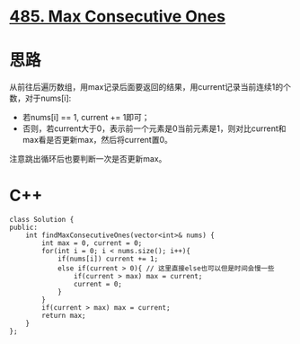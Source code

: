 # [485. Max Consecutive Ones](https://leetcode.com/problems/max-consecutive-ones/description/)
# 思路
从前往后遍历数组，用max记录后面要返回的结果，用current记录当前连续1的个数，对于nums[i]:  
* 若nums[i] == 1, current += 1即可；
* 否则，若current大于0，表示前一个元素是0当前元素是1，则对比current和max看是否更新max，然后将current置0。

注意跳出循环后也要判断一次是否更新max。

# C++
```
class Solution {
public:
    int findMaxConsecutiveOnes(vector<int>& nums) {
        int max = 0, current = 0;
        for(int i = 0; i < nums.size(); i++){
            if(nums[i]) current += 1;
            else if(current > 0){ // 这里直接else也可以但是时间会慢一些
                if(current > max) max = current;
                current = 0;
            }
        }
        if(current > max) max = current;
        return max;  
    }
};
```
